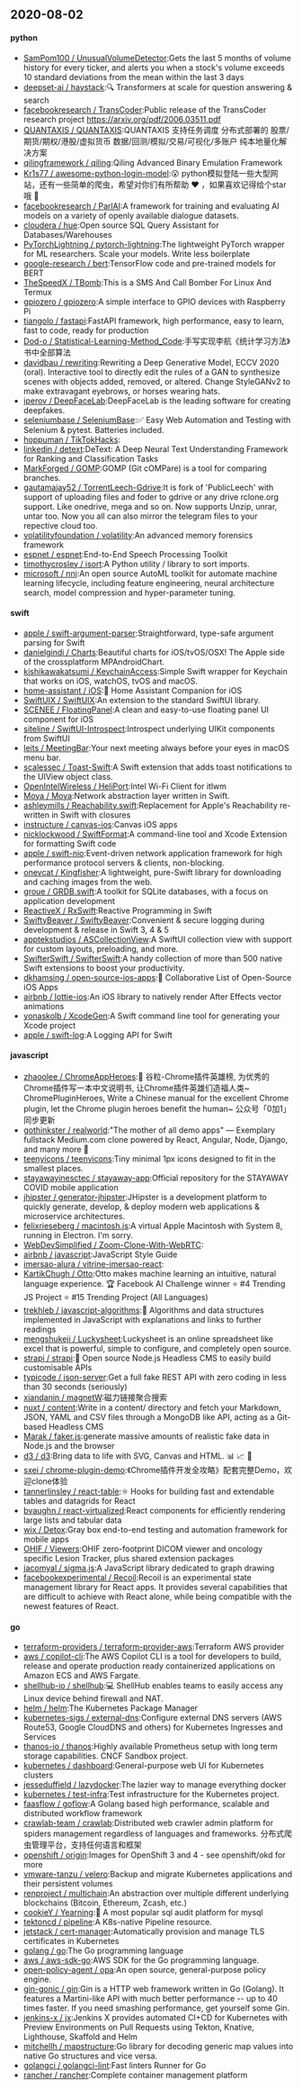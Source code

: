 ## 2020-08-02

#### python
* [SamPom100 / UnusualVolumeDetector](https://github.com/SamPom100/UnusualVolumeDetector):Gets the last 5 months of volume history for every ticker, and alerts you when a stock's volume exceeds 10 standard deviations from the mean within the last 3 days
* [deepset-ai / haystack](https://github.com/deepset-ai/haystack):🔍
Transformers at scale for question answering & search
* [facebookresearch / TransCoder](https://github.com/facebookresearch/TransCoder):Public release of the TransCoder research project https://arxiv.org/pdf/2006.03511.pdf
* [QUANTAXIS / QUANTAXIS](https://github.com/QUANTAXIS/QUANTAXIS):QUANTAXIS 支持任务调度 分布式部署的 股票/期货/期权/港股/虚拟货币 数据/回测/模拟/交易/可视化/多账户 纯本地量化解决方案
* [qilingframework / qiling](https://github.com/qilingframework/qiling):Qiling Advanced Binary Emulation Framework
* [Kr1s77 / awesome-python-login-model](https://github.com/Kr1s77/awesome-python-login-model):😮
python模拟登陆一些大型网站，还有一些简单的爬虫，希望对你们有所帮助
❤️
，如果喜欢记得给个star哦
🌟
* [facebookresearch / ParlAI](https://github.com/facebookresearch/ParlAI):A framework for training and evaluating AI models on a variety of openly available dialogue datasets.
* [cloudera / hue](https://github.com/cloudera/hue):Open source SQL Query Assistant for Databases/Warehouses
* [PyTorchLightning / pytorch-lightning](https://github.com/PyTorchLightning/pytorch-lightning):The lightweight PyTorch wrapper for ML researchers. Scale your models. Write less boilerplate
* [google-research / bert](https://github.com/google-research/bert):TensorFlow code and pre-trained models for BERT
* [TheSpeedX / TBomb](https://github.com/TheSpeedX/TBomb):This is a SMS And Call Bomber For Linux And Termux
* [gpiozero / gpiozero](https://github.com/gpiozero/gpiozero):A simple interface to GPIO devices with Raspberry Pi
* [tiangolo / fastapi](https://github.com/tiangolo/fastapi):FastAPI framework, high performance, easy to learn, fast to code, ready for production
* [Dod-o / Statistical-Learning-Method_Code](https://github.com/Dod-o/Statistical-Learning-Method_Code):手写实现李航《统计学习方法》书中全部算法
* [davidbau / rewriting](https://github.com/davidbau/rewriting):Rewriting a Deep Generative Model, ECCV 2020 (oral). Interactive tool to directly edit the rules of a GAN to synthesize scenes with objects added, removed, or altered. Change StyleGANv2 to make extravagant eyebrows, or horses wearing hats.
* [iperov / DeepFaceLab](https://github.com/iperov/DeepFaceLab):DeepFaceLab is the leading software for creating deepfakes.
* [seleniumbase / SeleniumBase](https://github.com/seleniumbase/SeleniumBase):✅
Easy Web Automation and Testing with Selenium & pytest. Batteries included.
* [hoppuman / TikTokHacks](https://github.com/hoppuman/TikTokHacks):
* [linkedin / detext](https://github.com/linkedin/detext):DeText: A Deep Neural Text Understanding Framework for Ranking and Classification Tasks
* [MarkForged / GOMP](https://github.com/MarkForged/GOMP):GOMP (Git cOMPare) is a tool for comparing branches.
* [gautamajay52 / TorrentLeech-Gdrive](https://github.com/gautamajay52/TorrentLeech-Gdrive):It is fork of 'PublicLeech' with support of uploading files and foder to gdrive or any drive rclone.org support. Like onedrive, mega and so on. Now supports Unzip, unrar, untar too. Now you all can also mirror the telegram files to your repective cloud too.
* [volatilityfoundation / volatility](https://github.com/volatilityfoundation/volatility):An advanced memory forensics framework
* [espnet / espnet](https://github.com/espnet/espnet):End-to-End Speech Processing Toolkit
* [timothycrosley / isort](https://github.com/timothycrosley/isort):A Python utility / library to sort imports.
* [microsoft / nni](https://github.com/microsoft/nni):An open source AutoML toolkit for automate machine learning lifecycle, including feature engineering, neural architecture search, model compression and hyper-parameter tuning.

#### swift
* [apple / swift-argument-parser](https://github.com/apple/swift-argument-parser):Straightforward, type-safe argument parsing for Swift
* [danielgindi / Charts](https://github.com/danielgindi/Charts):Beautiful charts for iOS/tvOS/OSX! The Apple side of the crossplatform MPAndroidChart.
* [kishikawakatsumi / KeychainAccess](https://github.com/kishikawakatsumi/KeychainAccess):Simple Swift wrapper for Keychain that works on iOS, watchOS, tvOS and macOS.
* [home-assistant / iOS](https://github.com/home-assistant/iOS):📱
Home Assistant Companion for iOS
* [SwiftUIX / SwiftUIX](https://github.com/SwiftUIX/SwiftUIX):An extension to the standard SwiftUI library.
* [SCENEE / FloatingPanel](https://github.com/SCENEE/FloatingPanel):A clean and easy-to-use floating panel UI component for iOS
* [siteline / SwiftUI-Introspect](https://github.com/siteline/SwiftUI-Introspect):Introspect underlying UIKit components from SwiftUI
* [leits / MeetingBar](https://github.com/leits/MeetingBar):Your next meeting always before your eyes in macOS menu bar.
* [scalessec / Toast-Swift](https://github.com/scalessec/Toast-Swift):A Swift extension that adds toast notifications to the UIView object class.
* [OpenIntelWireless / HeliPort](https://github.com/OpenIntelWireless/HeliPort):Intel Wi-Fi Client for itlwm
* [Moya / Moya](https://github.com/Moya/Moya):Network abstraction layer written in Swift.
* [ashleymills / Reachability.swift](https://github.com/ashleymills/Reachability.swift):Replacement for Apple's Reachability re-written in Swift with closures
* [instructure / canvas-ios](https://github.com/instructure/canvas-ios):Canvas iOS apps
* [nicklockwood / SwiftFormat](https://github.com/nicklockwood/SwiftFormat):A command-line tool and Xcode Extension for formatting Swift code
* [apple / swift-nio](https://github.com/apple/swift-nio):Event-driven network application framework for high performance protocol servers & clients, non-blocking.
* [onevcat / Kingfisher](https://github.com/onevcat/Kingfisher):A lightweight, pure-Swift library for downloading and caching images from the web.
* [groue / GRDB.swift](https://github.com/groue/GRDB.swift):A toolkit for SQLite databases, with a focus on application development
* [ReactiveX / RxSwift](https://github.com/ReactiveX/RxSwift):Reactive Programming in Swift
* [SwiftyBeaver / SwiftyBeaver](https://github.com/SwiftyBeaver/SwiftyBeaver):Convenient & secure logging during development & release in Swift 3, 4 & 5
* [apptekstudios / ASCollectionView](https://github.com/apptekstudios/ASCollectionView):A SwiftUI collection view with support for custom layouts, preloading, and more.
* [SwifterSwift / SwifterSwift](https://github.com/SwifterSwift/SwifterSwift):A handy collection of more than 500 native Swift extensions to boost your productivity.
* [dkhamsing / open-source-ios-apps](https://github.com/dkhamsing/open-source-ios-apps):📱
Collaborative List of Open-Source iOS Apps
* [airbnb / lottie-ios](https://github.com/airbnb/lottie-ios):An iOS library to natively render After Effects vector animations
* [yonaskolb / XcodeGen](https://github.com/yonaskolb/XcodeGen):A Swift command line tool for generating your Xcode project
* [apple / swift-log](https://github.com/apple/swift-log):A Logging API for Swift

#### javascript
* [zhaoolee / ChromeAppHeroes](https://github.com/zhaoolee/ChromeAppHeroes):🌈
谷粒-Chrome插件英雄榜, 为优秀的Chrome插件写一本中文说明书, 让Chrome插件英雄们造福人类~ ChromePluginHeroes, Write a Chinese manual for the excellent Chrome plugin, let the Chrome plugin heroes benefit the human~ 公众号「0加1」同步更新
* [gothinkster / realworld](https://github.com/gothinkster/realworld):"The mother of all demo apps" — Exemplary fullstack Medium.com clone powered by React, Angular, Node, Django, and many more
🏅
* [teenyicons / teenyicons](https://github.com/teenyicons/teenyicons):Tiny minimal 1px icons designed to fit in the smallest places.
* [stayawayinesctec / stayaway-app](https://github.com/stayawayinesctec/stayaway-app):Official repository for the STAYAWAY COVID mobile application
* [jhipster / generator-jhipster](https://github.com/jhipster/generator-jhipster):JHipster is a development platform to quickly generate, develop, & deploy modern web applications & microservice architectures.
* [felixrieseberg / macintosh.js](https://github.com/felixrieseberg/macintosh.js):A virtual Apple Macintosh with System 8, running in Electron. I'm sorry.
* [WebDevSimplified / Zoom-Clone-With-WebRTC](https://github.com/WebDevSimplified/Zoom-Clone-With-WebRTC):
* [airbnb / javascript](https://github.com/airbnb/javascript):JavaScript Style Guide
* [imersao-alura / vitrine-imersao-react](https://github.com/imersao-alura/vitrine-imersao-react):
* [KartikChugh / Otto](https://github.com/KartikChugh/Otto):Otto makes machine learning an intuitive, natural language experience.
🏆
Facebook AI Challenge winner
⭐️
#4 Trending JS Project
⭐️
#15 Trending Project (All Languages)
* [trekhleb / javascript-algorithms](https://github.com/trekhleb/javascript-algorithms):📝
Algorithms and data structures implemented in JavaScript with explanations and links to further readings
* [mengshukeji / Luckysheet](https://github.com/mengshukeji/Luckysheet):Luckysheet is an online spreadsheet like excel that is powerful, simple to configure, and completely open source.
* [strapi / strapi](https://github.com/strapi/strapi):🚀
Open source Node.js Headless CMS to easily build customisable APIs
* [typicode / json-server](https://github.com/typicode/json-server):Get a full fake REST API with zero coding in less than 30 seconds (seriously)
* [xiandanin / magnetW](https://github.com/xiandanin/magnetW):磁力链接聚合搜索
* [nuxt / content](https://github.com/nuxt/content):Write in a content/ directory and fetch your Markdown, JSON, YAML and CSV files through a MongoDB like API, acting as a Git-based Headless CMS
* [Marak / faker.js](https://github.com/Marak/faker.js):generate massive amounts of realistic fake data in Node.js and the browser
* [d3 / d3](https://github.com/d3/d3):Bring data to life with SVG, Canvas and HTML.
📊
📈
🎉
* [sxei / chrome-plugin-demo](https://github.com/sxei/chrome-plugin-demo):《Chrome插件开发全攻略》配套完整Demo，欢迎clone体验
* [tannerlinsley / react-table](https://github.com/tannerlinsley/react-table):⚛️
Hooks for building fast and extendable tables and datagrids for React
* [bvaughn / react-virtualized](https://github.com/bvaughn/react-virtualized):React components for efficiently rendering large lists and tabular data
* [wix / Detox](https://github.com/wix/Detox):Gray box end-to-end testing and automation framework for mobile apps
* [OHIF / Viewers](https://github.com/OHIF/Viewers):OHIF zero-footprint DICOM viewer and oncology specific Lesion Tracker, plus shared extension packages
* [jacomyal / sigma.js](https://github.com/jacomyal/sigma.js):A JavaScript library dedicated to graph drawing
* [facebookexperimental / Recoil](https://github.com/facebookexperimental/Recoil):Recoil is an experimental state management library for React apps. It provides several capabilities that are difficult to achieve with React alone, while being compatible with the newest features of React.

#### go
* [terraform-providers / terraform-provider-aws](https://github.com/terraform-providers/terraform-provider-aws):Terraform AWS provider
* [aws / copilot-cli](https://github.com/aws/copilot-cli):The AWS Copilot CLI is a tool for developers to build, release and operate production ready containerized applications on Amazon ECS and AWS Fargate.
* [shellhub-io / shellhub](https://github.com/shellhub-io/shellhub):💻
ShellHub enables teams to easily access any Linux device behind firewall and NAT.
* [helm / helm](https://github.com/helm/helm):The Kubernetes Package Manager
* [kubernetes-sigs / external-dns](https://github.com/kubernetes-sigs/external-dns):Configure external DNS servers (AWS Route53, Google CloudDNS and others) for Kubernetes Ingresses and Services
* [thanos-io / thanos](https://github.com/thanos-io/thanos):Highly available Prometheus setup with long term storage capabilities. CNCF Sandbox project.
* [kubernetes / dashboard](https://github.com/kubernetes/dashboard):General-purpose web UI for Kubernetes clusters
* [jesseduffield / lazydocker](https://github.com/jesseduffield/lazydocker):The lazier way to manage everything docker
* [kubernetes / test-infra](https://github.com/kubernetes/test-infra):Test infrastructure for the Kubernetes project.
* [faasflow / goflow](https://github.com/faasflow/goflow):A Golang based high performance, scalable and distributed workflow framework
* [crawlab-team / crawlab](https://github.com/crawlab-team/crawlab):Distributed web crawler admin platform for spiders management regardless of languages and frameworks. 分布式爬虫管理平台，支持任何语言和框架
* [openshift / origin](https://github.com/openshift/origin):Images for OpenShift 3 and 4 - see openshift/okd for more
* [vmware-tanzu / velero](https://github.com/vmware-tanzu/velero):Backup and migrate Kubernetes applications and their persistent volumes
* [renproject / multichain](https://github.com/renproject/multichain):An abstraction over multiple different underlying blockchains (Bitcoin, Ethereum, Zcash, etc.)
* [cookieY / Yearning](https://github.com/cookieY/Yearning):🐳
A most popular sql audit platform for mysql
* [tektoncd / pipeline](https://github.com/tektoncd/pipeline):A K8s-native Pipeline resource.
* [jetstack / cert-manager](https://github.com/jetstack/cert-manager):Automatically provision and manage TLS certificates in Kubernetes
* [golang / go](https://github.com/golang/go):The Go programming language
* [aws / aws-sdk-go](https://github.com/aws/aws-sdk-go):AWS SDK for the Go programming language.
* [open-policy-agent / opa](https://github.com/open-policy-agent/opa):An open source, general-purpose policy engine.
* [gin-gonic / gin](https://github.com/gin-gonic/gin):Gin is a HTTP web framework written in Go (Golang). It features a Martini-like API with much better performance -- up to 40 times faster. If you need smashing performance, get yourself some Gin.
* [jenkins-x / jx](https://github.com/jenkins-x/jx):Jenkins X provides automated CI+CD for Kubernetes with Preview Environments on Pull Requests using Tekton, Knative, Lighthouse, Skaffold and Helm
* [mitchellh / mapstructure](https://github.com/mitchellh/mapstructure):Go library for decoding generic map values into native Go structures and vice versa.
* [golangci / golangci-lint](https://github.com/golangci/golangci-lint):Fast linters Runner for Go
* [rancher / rancher](https://github.com/rancher/rancher):Complete container management platform
